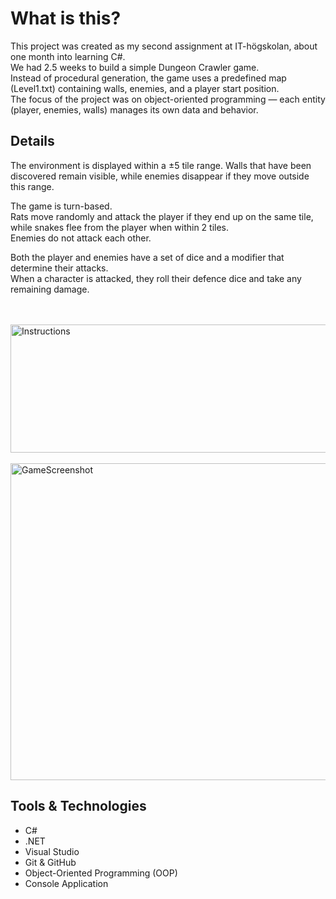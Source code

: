 <h1>What is this?</h1>
This project was created as my second assignment at IT-högskolan, about one month into learning C#.  
<br>We had 2.5 weeks to build a simple Dungeon Crawler game. 
<br>Instead of procedural generation, the game uses a predefined map (Level1.txt) containing walls, enemies, and a player start position.
<br>The focus of the project was on object-oriented programming — each entity (player, enemies, walls) manages its own data and behavior.

<h2>Details</h2>
The environment is displayed within a ±5 tile range.  
Walls that have been discovered remain visible, while enemies disappear if they move outside this range.

The game is turn-based.  
Rats move randomly and attack the player if they end up on the same tile, while snakes flee from the player when within 2 tiles.  
Enemies do not attack each other.

Both the player and enemies have a set of dice and a modifier that determine their attacks.  
When a character is attacked, they roll their defence dice and take any remaining damage.




<br><br>
<img width="631" height="205" alt="Instructions" src="https://github.com/user-attachments/assets/0d227423-8a32-4163-af16-d13308dd7dd0" />
<br><br>
<img width="661" height="507" alt="GameScreenshot" src="https://github.com/user-attachments/assets/6f94bfeb-2ce8-4e59-81de-b9a7cfe999cd" />
<br>

<h2>Tools & Technologies</h2>
<ul>
  <li>C#</li>
  <li>.NET</li>
  <li>Visual Studio</li>
  <li>Git & GitHub</li>
  <li>Object-Oriented Programming (OOP)</li>
  <li>Console Application</li>
</ul>
